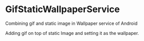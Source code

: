 # GifStaticWallpaperService
Combining gif and static image in Wallpaper service of Android 

Adding gif on top of static Image and setting it as the wallpaper.